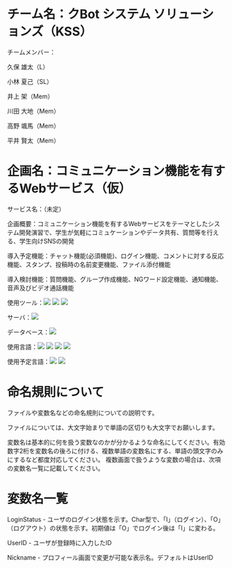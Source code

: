 # チーム名：クBot システム ソリューションズ（KSS）
チームメンバー：

久保 雄太（L）

小林 夏己（SL）

井上 架（Mem）

川田 大地（Mem）

高野 颯馬（Mem）

平井 賢太（Mem）

# 企画名：コミュニケーション機能を有するWebサービス（仮）
サービス名：（未定）

企画概要：コミュニケーション機能を有するWebサービスをテーマとしたシステム開発演習で、学生が気軽にコミュケーションやデータ共有、質問等を行える、学生向けSNSの開発

導入予定機能：チャット機能(必須機能)、ログイン機能、コメントに対する反応機能、スタンプ、投稿時の名前変更機能、ファイル添付機能

導入検討機能：質問機能、グループ作成機能、NGワード設定機能、通知機能、音声及びビデオ通話機能

使用ツール：<img src="https://img.shields.io/badge/-Eclipse-000000.svg?logo=eclipseide&style=plastic">
<img src="https://img.shields.io/badge/-Figma-000000.svg?logo=figma&style=plastic">
<img src="https://img.shields.io/badge/-Github-000000.svg?logo=github&style=plastic">

サーバ：<img src="https://img.shields.io/badge/-LOLIPOP-000000.svg?logo=LOLIPOP&style=plastic">

データベース：<img src="https://img.shields.io/badge/-Mysql-000000.svg?logo=mysql&style=plastic">

使用言語：<img src="https://img.shields.io/badge/-Html-000000.svg?logo=html5&style=plastic">
<img src="https://img.shields.io/badge/-Javascript-000000.svg?logo=javascript&style=plastic">
<img src="https://img.shields.io/badge/-Vue.js-000000.svg?logo=vue.js&style=plastic">
<img src="https://img.shields.io/badge/-PHP-000000.svg?logo=php&style=plastic">

使用予定言語：<img src="https://img.shields.io/badge/-Node.js-000000.svg?logo=Node.js&style=plastic">
<img src="https://img.shields.io/badge/-React-000000.svg?logo=React&style=plastic">

# 命名規則について
ファイルや変数名などの命名規則についての説明です。

ファイルについては、大文字始まりで単語の区切りも大文字でお願いします。

変数名は基本的に何を扱う変数なのかが分かるような命名にしてください。有効数字2桁を変数名の後ろに付ける、複数単語の変数名にする、単語の頭文字のみにするなど都度対応してください。
複数画面で扱うような変数の場合は、次項の変数名一覧に記載してください。

# 変数名一覧
LoginStatus - ユーザのログイン状態を示す。Char型で、「I」（ログイン）、「O」（ログアウト）の状態を示す。初期値は「O」でログイン後は「I」に変わる。

UserID - ユーザが登録時に入力したID

Nickname - プロフィール画面で変更が可能な表示名。デフォルトはUserID
